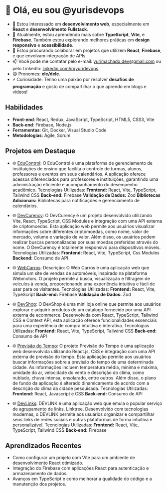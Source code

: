 # 👋 Olá, eu sou @yurisdevops  

- 👀 Estou interessado em **desenvolvimento web**, especialmente em **React** e **desenvolvimento Fullstack**.  
- 🌱 Atualmente, estou aprendendo mais sobre **TypeScript**, **Vite**, e **Firebase**. Também estou explorando melhores práticas em **design responsivo** e **acessibilidade**.  
- 💞️ Estou procurando colaborar em projetos que utilizem **React**, **Firebase**, e que envolvam integração de APIs.  
- 📫 Você pode me contatar pelo e-mail: [yurimachado.dev@gmail.com](yurimachado.dev@gmail.com) ou pelo LinkedIn: [linkedin.com/in/yuridevops](https://www.linkedin.com/in/yuridevops/).  
- 😄 Pronomes: **ele/dele**.  
- ⚡ Curiosidade: Tenho uma paixão por resolver **desafios de programação** e gosto de compartilhar o que aprendo em blogs e vídeos!  

## Habilidades  

- **Front-end**: React, Redux, JavaScript, TypeScript, HTML5, CSS3, Vite  
- **Back-end**: Firebase, Node.js  
- **Ferramentas**: Git, Docker, Visual Studio Code  
- **Metodologias**: Agile, Scrum  

## Projetos em Destaque  

- 🌐 [EduControl](https://educontrol.vercel.app/):  O EduControl é uma plataforma de gerenciamento de instituições de ensino que facilita o controle de turmas, alunos, professores e eventos em seus calendários. A aplicação oferece acessos diferenciados para professores e instituições, garantindo uma administração eficiente e acompanhamento do desempenho acadêmico.
Tecnologias Utilizadas: **Frontend:** React, Vite, TypeScript, Tailwind CSS **Back-end:** Firebase **Validação de Dados:** Zod **Bibliotecas Adicionais:** Bibliotecas para notificações e gerenciamento de calendários.  

- 🌐 [DevCurency](https://cripto-iota.vercel.app/): O DevCurency é um projeto desenvolvido utilizando Vite, React, TypeScript, CSS Modules e integração com uma API externa de criptomoedas. Esta aplicação web permite aos usuários visualizar informações sobre diferentes criptomoedas, como nome, valor de mercado, volume e variação de valor. Além disso, os usuários podem realizar buscas personalizadas por suas moedas preferidas através do nome. O DevCurency é totalmente responsivo para dispositivos móveis.
Tecnologias Utilizadas: **Frontend:** React, Vite, TypeScript, Css Modules **Backend:** Consumo de API

- 🌐 [WebCarros](https://webcarros-beta.vercel.app/): Descrição: O Web Carros é uma aplicação web que simula um site de vendas de automóveis, inspirado na plataforma Webmotors. O projeto permite a busca, visualização e filtragem de veículos à venda, proporcionando uma experiência intuitiva e fácil de usar para os visitantes.
Tecnologias Utilizadas: **Frontend:** React, Vite, TypeScript **Back-end:** Firebase **Validação de Dados:** Zod
 
- 🌐 [DevShop](https://devshop-seven.vercel.app/): O DevShop é uma mini loja online que permite aos usuários explorar e adquirir produtos de um catálogo fornecido por uma API externa de ecommerce. Desenvolvida com React, TypeScript, Tailwind CSS e Context API, esta aplicação oferece funcionalidades essenciais para uma experiência de compra intuitiva e interativa.
 Tecnologias Utilizadas: **Frontend:** React, Vite, TypeScript, Tailwind CSS **Back-end:** Consumo de API 

- 🌐 [Previsão do Tempo](https://react-previsao-tempo.vercel.app/): O projeto Previsão do Tempo é uma aplicação web desenvolvida utilizando React.js, CSS e integração com uma API externa de previsão do tempo. Esta aplicação permite aos usuários buscar informações sobre a previsão do tempo de uma determinada cidade. As informações incluem temperatura média, mínima e máxima, umidade do ar, velocidade do vento e descrição do clima, como nublado, chuva intensa, ensolarado, entre outros. Além disso, o plano de fundo da aplicação é alterado dinamicamente de acordo com a descrição do clima da cidade pesquisada.
 Tecnologias Utilizadas: **Frontend:** React, Javascript e CSS **Back-end:** Consumo de API

- 🌐 [DevLinks](https://devlinks-steel.vercel.app/): DEVLINK é uma aplicação web que emula o popular serviço de agrupamento de links, Linktree. Desenvolvido com tecnologias modernas, o DEVLINK permite aos usuários organizar e compartilhar seus links de redes sociais e outras plataformas de forma intuitiva e personalizável.
 Tecnologias Utilizadas: **Frontend:** React, Vite, TypeScript, Tailwind CSS **Back-end:** Firebase

## Aprendizados Recentes  

- Como configurar um projeto com Vite para um ambiente de desenvolvimento React otimizado.  
- Integração do Firebase com aplicações React para autenticação e armazenamento de dados.  
- Avanços em TypeScript e como melhorar a qualidade do código e a manutenção dos projetos.  

<!---  
yurisdevops/yurisdevops é um ✨ repositório especial ✨ porque seu `README.md` (este arquivo) aparece no seu perfil do GitHub.  
Você pode clicar no link de Visualização para ver as suas alterações.  
--->  
